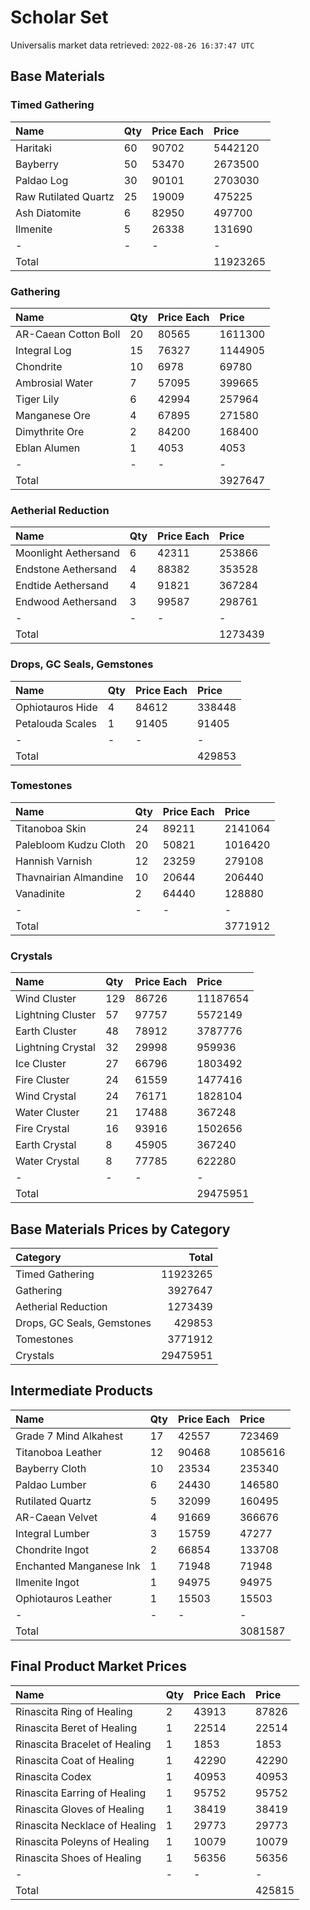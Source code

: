 # Scholar Set

Universalis market data retrieved: `2022-08-26 16:37:47 UTC`

## Base Materials

### Timed Gathering

| Name                 | Qty   | Price Each   | Price    |
|:---------------------|:------|:-------------|:---------|
| Haritaki             | 60    | 90702        | 5442120  |
| Bayberry             | 50    | 53470        | 2673500  |
| Paldao Log           | 30    | 90101        | 2703030  |
| Raw Rutilated Quartz | 25    | 19009        | 475225   |
| Ash Diatomite        | 6     | 82950        | 497700   |
| Ilmenite             | 5     | 26338        | 131690   |
| -                    | -     | -            | -        |
| Total                |       |              | 11923265 |

### Gathering

| Name                 | Qty   | Price Each   | Price   |
|:---------------------|:------|:-------------|:--------|
| AR-Caean Cotton Boll | 20    | 80565        | 1611300 |
| Integral Log         | 15    | 76327        | 1144905 |
| Chondrite            | 10    | 6978         | 69780   |
| Ambrosial Water      | 7     | 57095        | 399665  |
| Tiger Lily           | 6     | 42994        | 257964  |
| Manganese Ore        | 4     | 67895        | 271580  |
| Dimythrite Ore       | 2     | 84200        | 168400  |
| Eblan Alumen         | 1     | 4053         | 4053    |
| -                    | -     | -            | -       |
| Total                |       |              | 3927647 |

### Aetherial Reduction

| Name                 | Qty   | Price Each   | Price   |
|:---------------------|:------|:-------------|:--------|
| Moonlight Aethersand | 6     | 42311        | 253866  |
| Endstone Aethersand  | 4     | 88382        | 353528  |
| Endtide Aethersand   | 4     | 91821        | 367284  |
| Endwood Aethersand   | 3     | 99587        | 298761  |
| -                    | -     | -            | -       |
| Total                |       |              | 1273439 |

### Drops, GC Seals, Gemstones

| Name             | Qty   | Price Each   | Price   |
|:-----------------|:------|:-------------|:--------|
| Ophiotauros Hide | 4     | 84612        | 338448  |
| Petalouda Scales | 1     | 91405        | 91405   |
| -                | -     | -            | -       |
| Total            |       |              | 429853  |

### Tomestones

| Name                  | Qty   | Price Each   | Price   |
|:----------------------|:------|:-------------|:--------|
| Titanoboa Skin        | 24    | 89211        | 2141064 |
| Palebloom Kudzu Cloth | 20    | 50821        | 1016420 |
| Hannish Varnish       | 12    | 23259        | 279108  |
| Thavnairian Almandine | 10    | 20644        | 206440  |
| Vanadinite            | 2     | 64440        | 128880  |
| -                     | -     | -            | -       |
| Total                 |       |              | 3771912 |

### Crystals

| Name              | Qty   | Price Each   | Price    |
|:------------------|:------|:-------------|:---------|
| Wind Cluster      | 129   | 86726        | 11187654 |
| Lightning Cluster | 57    | 97757        | 5572149  |
| Earth Cluster     | 48    | 78912        | 3787776  |
| Lightning Crystal | 32    | 29998        | 959936   |
| Ice Cluster       | 27    | 66796        | 1803492  |
| Fire Cluster      | 24    | 61559        | 1477416  |
| Wind Crystal      | 24    | 76171        | 1828104  |
| Water Cluster     | 21    | 17488        | 367248   |
| Fire Crystal      | 16    | 93916        | 1502656  |
| Earth Crystal     | 8     | 45905        | 367240   |
| Water Crystal     | 8     | 77785        | 622280   |
| -                 | -     | -            | -        |
| Total             |       |              | 29475951 |

## Base Materials Prices by Category

| Category                   |    Total |
|:---------------------------|---------:|
| Timed Gathering            | 11923265 |
| Gathering                  |  3927647 |
| Aetherial Reduction        |  1273439 |
| Drops, GC Seals, Gemstones |   429853 |
| Tomestones                 |  3771912 |
| Crystals                   | 29475951 |

## Intermediate Products

| Name                    | Qty   | Price Each   | Price   |
|:------------------------|:------|:-------------|:--------|
| Grade 7 Mind Alkahest   | 17    | 42557        | 723469  |
| Titanoboa Leather       | 12    | 90468        | 1085616 |
| Bayberry Cloth          | 10    | 23534        | 235340  |
| Paldao Lumber           | 6     | 24430        | 146580  |
| Rutilated Quartz        | 5     | 32099        | 160495  |
| AR-Caean Velvet         | 4     | 91669        | 366676  |
| Integral Lumber         | 3     | 15759        | 47277   |
| Chondrite Ingot         | 2     | 66854        | 133708  |
| Enchanted Manganese Ink | 1     | 71948        | 71948   |
| Ilmenite Ingot          | 1     | 94975        | 94975   |
| Ophiotauros Leather     | 1     | 15503        | 15503   |
| -                       | -     | -            | -       |
| Total                   |       |              | 3081587 |

## Final Product Market Prices

| Name                          | Qty   | Price Each   | Price   |
|:------------------------------|:------|:-------------|:--------|
| Rinascita Ring of Healing     | 2     | 43913        | 87826   |
| Rinascita Beret of Healing    | 1     | 22514        | 22514   |
| Rinascita Bracelet of Healing | 1     | 1853         | 1853    |
| Rinascita Coat of Healing     | 1     | 42290        | 42290   |
| Rinascita Codex               | 1     | 40953        | 40953   |
| Rinascita Earring of Healing  | 1     | 95752        | 95752   |
| Rinascita Gloves of Healing   | 1     | 38419        | 38419   |
| Rinascita Necklace of Healing | 1     | 29773        | 29773   |
| Rinascita Poleyns of Healing  | 1     | 10079        | 10079   |
| Rinascita Shoes of Healing    | 1     | 56356        | 56356   |
| -                             | -     | -            | -       |
| Total                         |       |              | 425815  |